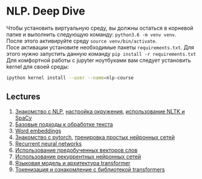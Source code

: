 # NLP. Deep Dive

Чтобы установить виртуальную среду, вы должны остаться в корневой папке и выполнить следующую команду: `python3.6 -m venv venv`.  
После этого активируйте среду `source venv/bin/activate`.  
Посе активации установите необходимые пакеты `requirements.txt`. Для этого нужно запустить данную команду `pip install -r requirements.txt`  
Для комфортной работы с jupyter ноутбуками вам следует установить kernel для своей среды:
```bash
ipython kernel install --user --name=nlp-course
```

## Lectures

1. [Знакомство с NLP](https://docs.google.com/presentation/d/11wX8F8SJtPjIbSSIS5hGBmQTqQlrLJMxNH61lLyNPVM/edit?usp=sharing), 
[настройка окружения](https://docs.google.com/presentation/d/1ApvRH8wBGq1DvkCiUm1cqWn21lDHZf-LpNEdJo3WLPM/edit?usp=sharing),
[использование NLTK и SpaCy](https://github.com/vitaliyradchenko/nlp-course/blob/master/workshops/NLTK_Spacy.ipynb)
2. [Базовые подходы к обработке текста](https://docs.google.com/presentation/d/1xFc0h9nrc1lrAHKsRC3WHWrA9RxVW6J5BqdWvM-16Lk/edit?usp=sharing)
3. [Word embeddings](https://docs.google.com/presentation/d/1vDb9-NIKWMAlLYiQdigDDbWd_-RWIH8q7MFE0HE8r7o/edit?usp=sharing)
4. [Знакомство с pytorch](https://github.com/vitaliyradchenko/rd-nlp-course/blob/main/workshops/Into%20to%20pytorch.ipynb),
[тренировка простых нейронных сетей](https://github.com/vitaliyradchenko/rd-nlp-course/blob/main/workshops/Intro%20to%20NN.ipynb)
5. [Recurrent neural networks](https://docs.google.com/presentation/d/13ar7A9MWugvGeD-07FhRR8UVPs7JZrQhM4xuKsU0oW8/edit?usp=sharing)
6. [Использование предобученных векторов слов](https://github.com/vitaliyradchenko/rd-nlp-course/blob/main/workshops/Simple%20NN.ipynb)
7. [Использование рекуррентных нейронных сетей](https://github.com/vitaliyradchenko/rd-nlp-course/blob/main/workshops/RNN.ipynb)
8. [Языковая модель и архитектура transformer](https://docs.google.com/presentation/d/1ac0slzDyzmtZxm1W4jB-GZpYYZ2h08XeSoFaPMYmnVQ/edit)
9. [Токенизация и ознакомление с библиотекой transformers](https://github.com/vitaliyradchenko/rd-nlp-course/blob/main/workshops/Tokenization%20and%20into%20to%20transformers%20by%20HuggingFace.ipynb)
